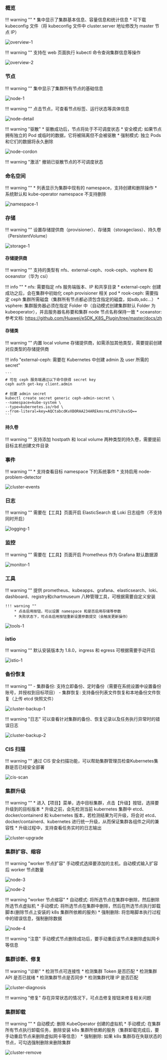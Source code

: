 
### 概览

!!! warning ""
    * 集中显示了集群基本信息、容量信息和统计信息
    * 可下载 kubeconfig 文件（将 kubeconfig 文件中 cluster.server 地址修改为 master 节点 IP）

![overview-1](../img/user_manual/cluster/overview-1.png)

!!! warning ""
    支持在 web 页面执行 kubectl 命令查询集群信息等操作

![overview-2](../img/user_manual/cluster/overview-2.png)

### 节点

!!! warning ""
    集中显示了集群所有节点的基础信息

![node-1](../img/user_manual/cluster/node-1.png)

!!! warning ""
    点击节点，可查看节点标签、运行状态等具体信息

![node-detail](../img/user_manual/cluster/node-detail.png)

!!! warning "驱散"
    * 驱散成功后，节点将处于不可调度状态
    * 安全模式: 如果节点拥有独立的 Pod 或临时的数据，它将被隔离但不会被驱散
    * 强制模式: 独立 Pods 和它们的数据将永久删除

![node-cordon](../img/user_manual/cluster/node-cordon.png)

!!! warning "激活"
    撤销已驱散节点的不可调度状态

### 命名空间

!!! warning ""
    * 列表显示为集群中现有的 namespace，支持创建和删除操作
    * 系统默认和 kube-operator namespace 不支持删除

![namespace-1](../img/user_manual/cluster/namespace-1.png)

### 存储

!!! warning ""
    设置存储提供商（provisioner）、存储类（storageclass）、持久卷（PersistentVolume）

![storage-1](../img/user_manual/cluster/storage-1.png)

#### 存储提供商

!!! warning ""
    支持的类型有 nfs、external-ceph、rook-ceph、vsphere 和 oceanstor（华为 csi）

!!! info ""
    * nfs: 需要指定 nfs 服务端版本、IP 和共享目录
    * external-ceph: 创建成功之后，会在集群中初始化 ceph provisioner 相关 pod
    * rook-ceph: 需要指定 ceph 集群所需磁盘（集群所有节点都必须包含指定的磁盘，如sdb,sdc...）
    * vsphere: 集群服务器必须在指定 Folder 中（自动模式创建集群默认 Folder 为 kubeoperator），并且服务器名称要和集群 node 节点名称保持一致
    * oceanstor: 参考文档: https://github.com/Huawei/eSDK_K8S_Plugin/tree/master/docs/zh

#### 存储类

!!! warning ""
    内置 local volume 存储提供商，如需添加其他类型，需要提前创建对应类型的存储提供商

!!! info "external-ceph: 需要在 Kubernetes 中创建 admin 及 user 所需的 secret"

    ```
    # 可在 ceph 服务端通过以下命令获得 secret key
    ceph auth get-key client.admin

    # 创建 admin secret
    kubectl create secret generic ceph-admin-secret \
    --namespace=kube-system \
    --type=kubernetes.io/rbd \
    --from-literal=key=AQCtabcdKvXBORAA234AREkmsrmLdY67i8vxSQ==
    ```

#### 持久卷

!!! warning ""
    支持添加 hostpath 和 local volume 两种类型的持久卷，需要提前目标主机创建文件目录

### 事件

!!! warning ""
    * 支持查看目标 namespace 下的系统事件
    * 支持启用 node-problem-detector

![cluster-events](../img/user_manual/cluster/cluster-events.png)

### 日志

!!! warning ""
    需要在【工具】页面开启 ElasticSearch 或 Loki 日志组件（不支持同时开启）

![logging-1](../img/user_manual/cluster/logging-1.png)

### 监控

!!! warning ""
    需要在【工具】页面开启 Prometheus 作为 Grafana 默认数据源

![monitor-1](../img/user_manual/cluster/monitor-1.png)

### 工具

!!! warning ""
    提供 prometheus、kubeapps、grafana、elasticsearch、loki、dashboard、registry和chartmuseum 八种管理工具，可根据需要自定义安装

    !!! warning ""
        * 点击启用按钮，可以设置 namespace 和是否启用存储等参数
        * 失败状态下，可点击启用按钮重新设置参数提交（会触发更新操作）

![tools-1](../img/user_manual/cluster/tools-1.png)

### istio

!!! warning ""
    默认安装版本为 1.8.0，ingress 和 egress 可根据需要手动开启

![istio-1](../img/user_manual/cluster/istio-1.png)

### 备份恢复

!!! warning ""
    - 集群备份: 支持立即备份、定时备份（需要在系统设置中设置备份账号，并授权到目标项目）
    - 集群恢复: 支持备份列表文件恢复和本地备份文件恢复（上传 etcd 快照文件）

![cluster-backup-1](../img/user_manual/cluster/cluster-backup-1.png)

!!! warning "日志"
    可以查看针对集群的备份、恢复记录以及任务执行异常时的错误日志

![cluster-backup-2](../img/user_manual/cluster/cluster-backup-2.png)

### CIS 扫描

!!! warning ""
    通过 CIS 安全扫描功能，可以帮助集群管理员检查Kubernetes集群是否已经安全部署

![cis-scan](../img/user_manual/cluster/cis-scan.png)

### 集群升级

!!! warning ""
    * 进入【项目】菜单，选中目标集群，点击【升级】按钮，选择要升级到的目标版本
    * 升级之前，会先检测当前 kubernetes 集群中 etcd、docker/containerd 和 kubernetes 版本，若检测结果为可升级，将会对 etcd、docker/containerd、kubernetes 进行统一升级，从而保证集群各组件之间的兼容性
    * 升级过程中，支持查看任务实时的日志输出

![cluster-upgrade](../img/user_manual/cluster/cluster-upgrade.png)

### 集群扩容、缩容

!!! warning "worker 节点扩容"
    手动模式选择要添加的主机，自动模式输入扩容后 worker 节点数量

![node-3](../img/user_manual/cluster/node-3.png)

![node-2](../img/user_manual/cluster/node-2.png)

!!! warning "worker 节点缩容"
    * 自动模式: 将所选节点在集群中删除，然后删除所选节点虚拟机
    * 手动模式: 将所选节点在集群中删除，然后在所选节点执行卸载脚本(删除节点上安装的 k8s 集群所依赖的服务)
    * 强制删除: 将忽略脚本执行过程中的错误信息，强制删除数据

![node-4](../img/user_manual/cluster/node-4.png)

!!! warning "注意"
    手动模式节点删除成功后，要手动重启该节点来删除虚拟网卡等信息

### 集群诊断、修复

!!! warning "诊断"
    * 检测节点可连接性
    * 检测集群 Token 是否匹配
    * 检测集群 API 是否已就绪
    * 检测集群节点是否同步
    * 检测集群代理 IP 是否匹配

![cluster-diagnosis](../img/user_manual/cluster/cluster-diagnosis.png)

!!! warning "修复"
    存在异常状态的情况下，可点击修复按钮来修复相关问题

### 集群卸载

!!! warning ""
    * 自动模式: 删除 KubeOperator 创建的虚拟机
    * 手动模式: 在集群所有节点执行卸载任务，删除安装 k8s 集群所依赖的服务（集群卸载完成后，要手动重启节点来删除虚拟网卡等信息）
    * 强制删除: 如果 k8s 集群存在失联状态的节点，可勾选强制删除来删除集群

![cluster-remove](../img/user_manual/cluster/cluster-remove.png)